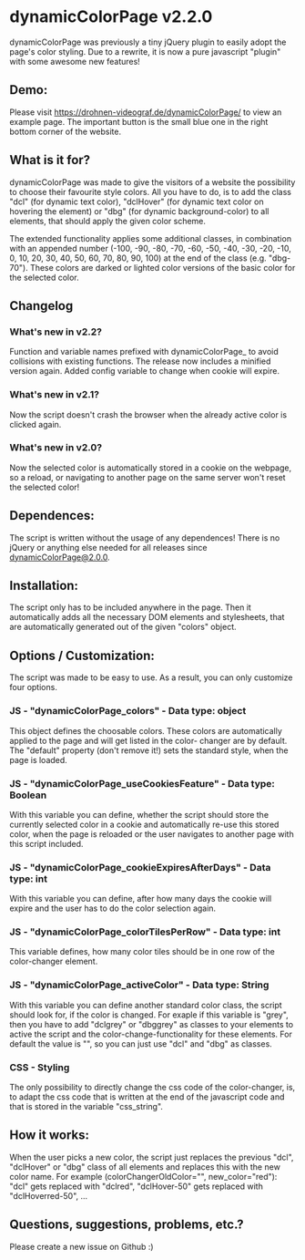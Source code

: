 # dynamicColorPage v2.2.0
dynamicColorPage was previously a tiny jQuery plugin to easily adopt the page's color styling.
Due to a rewrite, it is now a pure javascript "plugin" with some awesome new features!

## Demo:
Please visit 
https://drohnen-videograf.de/dynamicColorPage/ 
to view an example page. The important button is the small blue one in the right bottom corner of the website.

## What is it for?
dynamicColorPage was made to give the visitors of a website the possibility to choose their favourite style colors.
All you have to do, is to add the class "dcl" (for dynamic text color), "dclHover" (for dynamic text color on hovering the element) or "dbg" (for dynamic background-color) to all elements, that should apply the given color scheme. 

The extended functionality applies some additional classes, in combination with an appended number 
(-100, -90, -80, -70, -60, -50, -40, -30, -20, -10, 0, 10, 20, 30, 40, 50, 60, 70, 80, 90, 100) at the end of the class (e.g. "dbg-70").
These colors are darked or lighted color versions of the basic color for the selected color.

## Changelog

### What's new in v2.2?
Function and variable names prefixed with dynamicColorPage_ to avoid collisions with existing functions. The release now includes a minified version again. Added config variable to change when cookie will expire. 
### What's new in v2.1?
Now the script doesn't crash the browser when the already active color is clicked again.

### What's new in v2.0?
Now the selected color is automatically stored in a cookie on the webpage, so a reload, or navigating to another page on the same server won't reset the selected color! 

## Dependences:
The script is written without the usage of any dependences! There is no jQuery or anything else needed for all releases since dynamicColorPage@2.0.0.

## Installation:
The script only has to be included anywhere in the page. Then it automatically adds all the necessary DOM elements and stylesheets, 
that are automatically generated out of the given "colors" object.

## Options / Customization:
The script was made to be easy to use. As a result, you can only customize four options.

### JS - "dynamicColorPage_colors" - Data type: object
This object defines the choosable colors. These colors are automatically applied to the page and will get listed in the color-
changer are by default. The "default" property (don't remove it!) sets the standard style, when the page is loaded.
### JS - "dynamicColorPage_useCookiesFeature" - Data type: Boolean
With this variable you can define, whether the script should store the currently selected color in a cookie and automatically re-use this stored color, when the page is reloaded or the user navigates to another page with this script included.
### JS - "dynamicColorPage_cookieExpiresAfterDays" - Data type: int
With this variable you can define, after how many days the cookie will expire and the user has to do the color selection again.
### JS - "dynamicColorPage_colorTilesPerRow" - Data type: int
This variable defines, how many color tiles should be in one row of the color-changer element.
### JS - "dynamicColorPage_activeColor" - Data type: String
With this variable you can define another standard color class, the script should look for, if the color is changed.
For exaple if this variable is "grey", then you have to add "dclgrey" or "dbggrey" as classes to your elements to active the script
and the color-change-functionality for these elements. For default the value is "", so you can just use "dcl" and "dbg" as classes.


### CSS - Styling
The only possibility to directly change the css code of the color-changer, is, to adapt the css code that is written at the end of the javascript code and that is stored in the variable "css_string".

## How it works:
When the user picks a new color, the script just replaces the previous "dcl", "dclHover" or "dbg" class of all elements and replaces this with the new color name. 
For example (colorChangerOldColor="", new_color="red"):
  "dcl" gets replaced with "dclred",
  "dclHover-50" gets replaced with "dclHoverred-50",
  ...

## Questions, suggestions, problems, etc.?
Please create a new issue on Github :)
